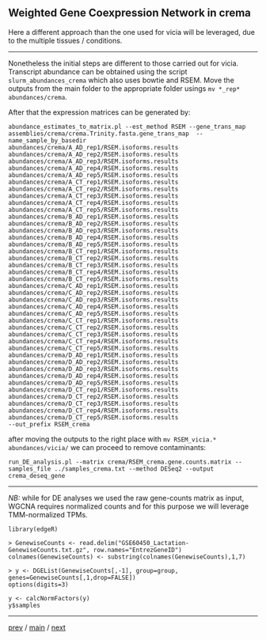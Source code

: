 ## Weighted Gene Coexpression Network in crema

Here a different approach than the one used for vicia will be leveraged, due to the multiple tissues / conditions. 


---


Nonetheless the initial steps are different to those carried out for vicia. Transcript abundance can be obtained 
using the script ```slurm_abundances_crema``` which also uses bowtie and RSEM. 
Move the outputs from the main folder to the appropriate folder usings  ```mv *_rep*  abundances/crema```.

After that the expression matrices can be generated by:

```
abundance_estimates_to_matrix.pl --est_method RSEM --gene_trans_map assemblies/crema/crema.Trinity.fasta.gene_trans_map  --name_sample_by_basedir 
abundances/crema/A_AD_rep1/RSEM.isoforms.results 
abundances/crema/A_AD_rep2/RSEM.isoforms.results 
abundances/crema/A_AD_rep3/RSEM.isoforms.results 
abundances/crema/A_AD_rep4/RSEM.isoforms.results 
abundances/crema/A_AD_rep5/RSEM.isoforms.results 
abundances/crema/A_CT_rep1/RSEM.isoforms.results 
abundances/crema/A_CT_rep2/RSEM.isoforms.results 
abundances/crema/A_CT_rep3/RSEM.isoforms.results 
abundances/crema/A_CT_rep4/RSEM.isoforms.results 
abundances/crema/A_CT_rep5/RSEM.isoforms.results 
abundances/crema/B_AD_rep1/RSEM.isoforms.results 
abundances/crema/B_AD_rep2/RSEM.isoforms.results 
abundances/crema/B_AD_rep3/RSEM.isoforms.results 
abundances/crema/B_AD_rep4/RSEM.isoforms.results 
abundances/crema/B_AD_rep5/RSEM.isoforms.results 
abundances/crema/B_CT_rep1/RSEM.isoforms.results 
abundances/crema/B_CT_rep2/RSEM.isoforms.results 
abundances/crema/B_CT_rep3/RSEM.isoforms.results 
abundances/crema/B_CT_rep4/RSEM.isoforms.results 
abundances/crema/B_CT_rep5/RSEM.isoforms.results 
abundances/crema/C_AD_rep1/RSEM.isoforms.results 
abundances/crema/C_AD_rep2/RSEM.isoforms.results 
abundances/crema/C_AD_rep3/RSEM.isoforms.results 
abundances/crema/C_AD_rep4/RSEM.isoforms.results 
abundances/crema/C_AD_rep5/RSEM.isoforms.results 
abundances/crema/C_CT_rep1/RSEM.isoforms.results 
abundances/crema/C_CT_rep2/RSEM.isoforms.results 
abundances/crema/C_CT_rep3/RSEM.isoforms.results 
abundances/crema/C_CT_rep4/RSEM.isoforms.results 
abundances/crema/C_CT_rep5/RSEM.isoforms.results 
abundances/crema/D_AD_rep1/RSEM.isoforms.results 
abundances/crema/D_AD_rep2/RSEM.isoforms.results 
abundances/crema/D_AD_rep3/RSEM.isoforms.results 
abundances/crema/D_AD_rep4/RSEM.isoforms.results 
abundances/crema/D_AD_rep5/RSEM.isoforms.results 
abundances/crema/D_CT_rep1/RSEM.isoforms.results 
abundances/crema/D_CT_rep2/RSEM.isoforms.results 
abundances/crema/D_CT_rep3/RSEM.isoforms.results 
abundances/crema/D_CT_rep4/RSEM.isoforms.results 
abundances/crema/D_CT_rep5/RSEM.isoforms.results 
--out_prefix RSEM_crema
```

after moving the outputs to the right place with ```mv RSEM_vicia.* abundances/vicia/``` we can proceed to remove contaminants:

```
run_DE_analysis.pl --matrix crema/RSEM_crema.gene.counts.matrix --samples_file ../samples_crema.txt --method DESeq2 --output crema_deseq_gene
```


---


*NB:* while for DE analyses we used the raw gene-counts matrix as input, WGCNA requires normalized counts
and for this purpose we will leverage TMM-normalized TPMs.  

```
library(edgeR)

> GenewiseCounts <- read.delim("GSE60450_Lactation-GenewiseCounts.txt.gz", row.names="EntrezGeneID")
colnames(GenewiseCounts) <- substring(colnames(GenewiseCounts),1,7)

> y <- DGEList(GenewiseCounts[,-1], group=group, genes=GenewiseCounts[,1,drop=FALSE])
options(digits=3)

y <- calcNormFactors(y)
y$samples
```


---


[prev](https://github.com/for-giobbe/PAINT/blob/main/markdowns/part_3.md) / [main](https://github.com/for-giobbe/PAINT) / [next](https://github.com/for-giobbe/PAINT/blob/main/markdowns/part_5.md)
